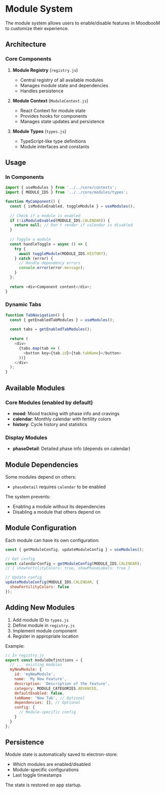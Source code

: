 # Module System

The module system allows users to enable/disable features in MoodbooM to customize their experience.

## Architecture

### Core Components

1. **Module Registry** (`registry.js`)
   - Central registry of all available modules
   - Manages module state and dependencies
   - Handles persistence

2. **Module Context** (`ModuleContext.js`)
   - React Context for module state
   - Provides hooks for components
   - Manages state updates and persistence

3. **Module Types** (`types.js`)
   - TypeScript-like type definitions
   - Module interfaces and constants

## Usage

### In Components

```javascript
import { useModules } from '../../core/contexts';
import { MODULE_IDS } from '../../core/modules/types';

function MyComponent() {
  const { isModuleEnabled, toggleModule } = useModules();
  
  // Check if a module is enabled
  if (!isModuleEnabled(MODULE_IDS.CALENDAR)) {
    return null; // Don't render if calendar is disabled
  }
  
  // Toggle a module
  const handleToggle = async () => {
    try {
      await toggleModule(MODULE_IDS.HISTORY);
    } catch (error) {
      // Handle dependency errors
      console.error(error.message);
    }
  };
  
  return <div>Component content</div>;
}
```

### Dynamic Tabs

```javascript
function TabNavigation() {
  const { getEnabledTabModules } = useModules();
  
  const tabs = getEnabledTabModules();
  
  return (
    <div>
      {tabs.map(tab => (
        <button key={tab.id}>{tab.tabName}</button>
      ))}
    </div>
  );
}
```

## Available Modules

### Core Modules (enabled by default)
- **mood**: Mood tracking with phase info and cravings
- **calendar**: Monthly calendar with fertility colors
- **history**: Cycle history and statistics

### Display Modules
- **phaseDetail**: Detailed phase info (depends on calendar)

## Module Dependencies

Some modules depend on others:
- `phaseDetail` requires `calendar` to be enabled

The system prevents:
- Enabling a module without its dependencies
- Disabling a module that others depend on

## Module Configuration

Each module can have its own configuration:

```javascript
const { getModuleConfig, updateModuleConfig } = useModules();

// Get config
const calendarConfig = getModuleConfig(MODULE_IDS.CALENDAR);
// { showFertilityColors: true, showPhaseLabels: true }

// Update config
updateModuleConfig(MODULE_IDS.CALENDAR, {
  showFertilityColors: false
});
```

## Adding New Modules

1. Add module ID to `types.js`
2. Define module in `registry.js`
3. Implement module component
4. Register in appropriate location

Example:
```javascript
// In registry.js
export const moduleDefinitions = {
  // ... existing modules
  myNewModule: {
    id: 'myNewModule',
    name: 'My New Feature',
    description: 'Description of the feature',
    category: MODULE_CATEGORIES.ADVANCED,
    defaultEnabled: false,
    tabName: 'New Tab', // Optional
    dependencies: [], // Optional
    config: {
      // Module-specific config
    }
  }
};
```

## Persistence

Module state is automatically saved to electron-store:
- Which modules are enabled/disabled
- Module-specific configurations
- Last toggle timestamps

The state is restored on app startup.